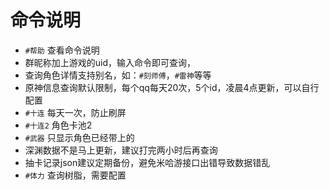 # 命令说明

* `#帮助` 查看命令说明
* 群昵称加上游戏的uid，输入命令即可查询，
* 查询角色详情支持别名，如：`#刻师傅`，`#雷神`等等
* 原神信息查询默认限制，每个qq每天20次，5个id，凌晨4点更新，可以自行配置
* `#十连` 每天一次，防止刷屏
* `#十连2` 角色卡池2
* `#武器` 只显示角色已经带上的
* 深渊数据不是马上更新，建议打完两小时后再查询
* 抽卡记录json建议定期备份，避免米哈游接口出错导致数据错乱
* `#体力` 查询树脂，需要配置